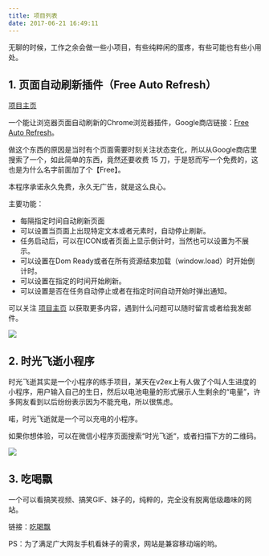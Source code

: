 ```yaml
---
title: 项目列表
date: 2017-06-21 16:49:11
---
```


无聊的时候，工作之余会做一些小项目，有些纯粹闲的蛋疼，有些可能也有些小用处。

## 1. 页面自动刷新插件（Free Auto Refresh）

[项目主页](../free-auto-refresh) 

一个能让浏览器页面自动刷新的Chrome浏览器插件，Google商店链接：[Free Auto Refresh](https://chrome.google.com/webstore/detail/free-auto-refresh/lfkfikiejjfhpfbpgfolfkkdjpepmkal)。

做这个东西的原因是当时有个页面需要时刻关注状态变化，所以从Google商店里搜索了一个，如此简单的东西，竟然还要收费 15 刀，于是怒而写一个免费的，这也是为什么名字前面加了个【Free】。

本程序承诺永久免费，永久无广告，就是这么良心。

主要功能：

- 每隔指定时间自动刷新页面
- 可以设置当页面上出现特定文本或者元素时，自动停止刷新。
- 任务启动后，可以在ICON或者页面上显示倒计时，当然也可以设置为不展示。
- 可以设置在Dom Ready或者在所有资源结束加载（window.load）时开始倒计时。
- 可以设置在指定的时间开始刷新。
- 可以设置是否在任务自动停止或者在指定时间自动开始时弹出通知。

可以关注 [项目主页](../free-auto-refresh) 以获取更多内容，遇到什么问题可以随时留言或者给我发邮件。

![](/images/far.png)

## 2. 时光飞逝小程序

时光飞逝其实是一个小程序的练手项目，某天在v2ex上有人做了个叫人生进度的小程序，用户输入自己的生日，然后以电池电量的形式展示人生剩余的“电量”，许多网友看到以后纷纷表示因为不能充电，所以很焦虑。

喏，时光飞逝就是一个可以充电的小程序。

如果你想体验，可以在微信小程序页面搜索“时光飞逝“，或者扫描下方的二维码。

![](/images/wxqrcode.jpg)

## 3. 吃喝飘

一个可以看搞笑视频、搞笑GIF、妹子的，纯粹的，完全没有脱离低级趣味的网站。

链接：[吃喝飘](http://chihepiao.com)

PS：为了满足广大网友手机看妹子的需求，网站是兼容移动端的哟。


